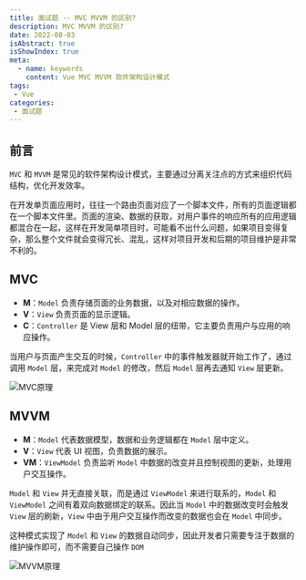 ```yaml
---
title: 面试题 -- MVC MVVM 的区别?
description: MVC MVVM 的区别?
date: 2022-08-03
isAbstract: true
isShowIndex: true
meta:
  - name: keywords
    content: Vue MVC MVVM 软件架构设计模式
tags:
 - Vue 
categories:
 - 面试题
---
```


## 前言

`MVC` 和 `MVVM` 是常见的软件架构设计模式，主要通过分离关注点的方式来组织代码结构，优化开发效率。
<!-- more -->
在开发单页面应用时，往往一个路由页面对应了一个脚本文件，所有的页面逻辑都在一个脚本文件里。页面的渲染、数据的获取，对用户事件的响应所有的应用逻辑都混合在一起，这样在开发简单项目时，可能看不出什么问题，如果项目变得复杂，那么整个文件就会变得冗长、混乱，这样对项目开发和后期的项目维护是非常不利的。

## MVC

- **M**：`Model` 负责存储页面的业务数据，以及对相应数据的操作。
- **V**：`View` 负责页面的显示逻辑。
- **C**：`Controller` 是 View 层和 Model 层的纽带，它主要负责用户与应用的响应操作。

当用户与页面产生交互的时候，`Controller` 中的事件触发器就开始工作了，通过调用 `Model` 层，来完成对 `Model` 的修改，然后 `Model` 层再去通知 `View` 层更新。

![MVC原理](https://cdn.rayshine.site/MVC和MVVM的区别/mvc.png)


## MVVM

- **M**：`Model` 代表数据模型，数据和业务逻辑都在 `Model` 层中定义。
- **V**：`View` 代表 UI 视图，负责数据的展示。
- **VM**：`ViewModel` 负责监听 `Model` 中数据的改变并且控制视图的更新，处理用户交互操作。

`Model` 和 `View` 并无直接关联，而是通过 `ViewModel` 来进行联系的，`Model` 和 `ViewModel` 之间有着双向数据绑定的联系。因此当 `Model` 中的数据改变时会触发 `View` 层的刷新，`View` 中由于用户交互操作而改变的数据也会在 `Model` 中同步。

这种模式实现了 `Model` 和 `View` 的数据自动同步，因此开发者只需要专注于数据的维护操作即可，而不需要自己操作 `DOM`

![MVVM原理](https://cdn.rayshine.site/MVC和MVVM的区别/mvvm.png)
